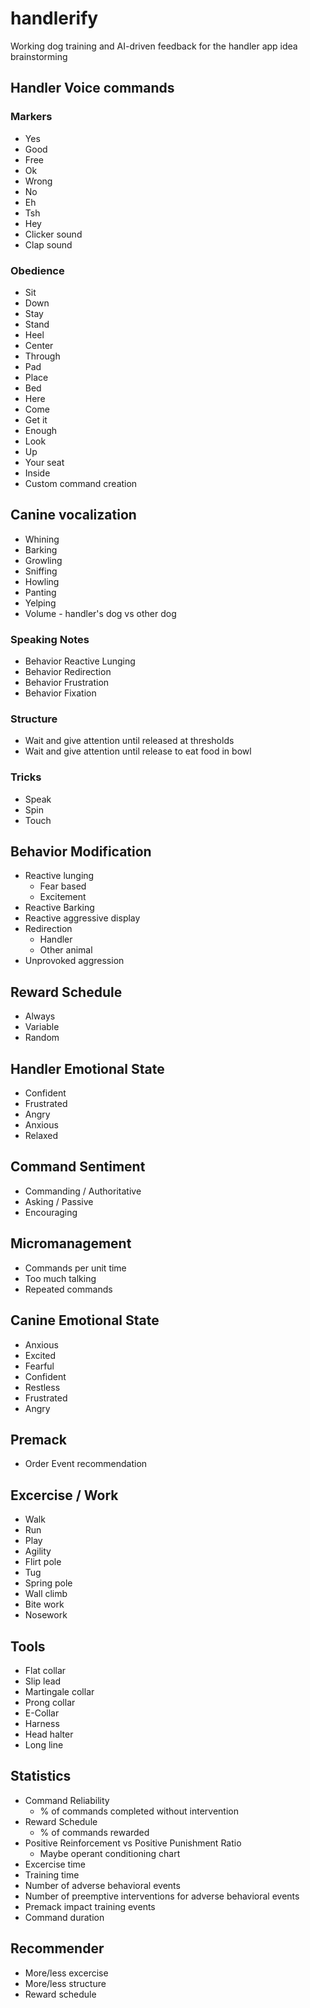 # handlerify
Working dog training and AI-driven feedback for the handler app idea brainstorming


## Handler Voice commands
### Markers
- Yes
- Good
- Free
- Ok
- Wrong
- No
- Eh
- Tsh
- Hey
- Clicker sound
- Clap sound

### Obedience
- Sit
- Down
- Stay
- Stand
- Heel
- Center
- Through
- Pad
- Place
- Bed
- Here
- Come
- Get it
- Enough
- Look
- Up
- Your seat
- Inside
- Custom command creation

## Canine vocalization
- Whining
- Barking
- Growling
- Sniffing
- Howling
- Panting
- Yelping
- Volume - handler's dog vs other dog

### Speaking Notes
- Behavior Reactive Lunging
- Behavior Redirection
- Behavior Frustration
- Behavior Fixation

### Structure
- Wait and give attention until released at thresholds
- Wait and give attention until release to eat food in bowl

### Tricks
- Speak
- Spin
- Touch

## Behavior Modification
- Reactive lunging
    - Fear based
    - Excitement
- Reactive Barking
- Reactive aggressive display
- Redirection
    - Handler
    - Other animal
- Unprovoked aggression

## Reward Schedule
- Always
- Variable
- Random

## Handler Emotional State
- Confident
- Frustrated
- Angry
- Anxious
- Relaxed

## Command Sentiment
- Commanding / Authoritative
- Asking / Passive
- Encouraging


## Micromanagement
- Commands per unit time
- Too much talking
- Repeated commands

## Canine Emotional State
- Anxious
- Excited
- Fearful
- Confident
- Restless
- Frustrated
- Angry

## Premack
- Order Event recommendation

## Excercise / Work
- Walk
- Run
- Play
- Agility
- Flirt pole
- Tug
- Spring pole
- Wall climb
- Bite work
- Nosework

## Tools
- Flat collar
- Slip lead
- Martingale collar
- Prong collar
- E-Collar
- Harness
- Head halter
- Long line

## Statistics

- Command Reliability
    - % of commands completed without intervention
- Reward Schedule
    - % of commands rewarded
- Positive Reinforcement vs Positive Punishment Ratio
    - Maybe operant conditioning chart
- Excercise time
- Training time
- Number of adverse behavioral events
- Number of preemptive interventions for adverse behavioral events
- Premack impact training events
- Command duration

## Recommender
- More/less excercise
- More/less structure
- Reward schedule

